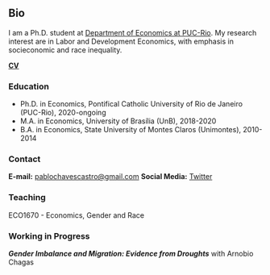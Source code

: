 ## Bio

I am a Ph.D. student at [Department of Economics at PUC-Rio](http://www.econ.puc-rio.br/en). My research interest are in Labor and Development Economics, with emphasis in socieconomic and race inequality.

**[CV](https://www.dropbox.com/s/cozf56xlpdhzpdc/CV.pdf?dl=0)**

### Education

- Ph.D. in Economics, Pontifical Catholic University of Rio de Janeiro (PUC-Rio), 2020-ongoing
- M.A. in Economics, University of Brasília (UnB), 2018-2020
- B.A. in Economics, State University of Montes Claros (Unimontes), 2010-2014

### Contact

**E-mail:** pablochavescastro@gmail.com
**Social Media:** [Twitter](https://twitter.com/tadeuccastro)

### Teaching

ECO1670 - Economics, Gender and Race

### Working in Progress

***Gender Imbalance and Migration: Evidence from Droughts*** with Arnobio Chagas
